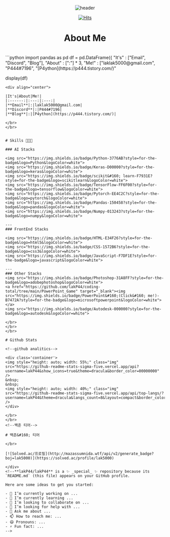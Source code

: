 <div align="center">

<!--맨 위의 waving header 부분-->
  
![header](https://capsule-render.vercel.app/api?type=waving&height=180&color=282A36&&fontAlignY=35&section=header&text=lakP44's%20Github&fontColor=ffffff&fontSize=70&&animation=fadeIn)

<!--방문자-->

[![Hits](https://hits.seeyoufarm.com/api/count/incr/badge.svg?url=https%3A%2F%2Fgithub.com%2FlakP44&count_bg=%23DD6387&title_bg=%23282A36&icon=&icon_color=%23E7E7E7&title=%EB%B0%A9%EB%AC%B8%EC%9E%90&edge_flat=false)](https://hits.seeyoufarm.com)
  
# About Me
</br>

</div>
```python
import pandas as pd
df = pd.DataFrame({ "It's" : ["Email", "Discord", "Blog"],
"About" : [":"] * 3,
"Me!" : ["laklak5000@gmail.com", "P444#7196", "[P4ython](https://p444.tistory.com/)"

display(df)
```
<div align="center">

|It's|About|Me!|
|:------:|:---:|:---:|
|**Email**|:|laklak5000@gmail.com|
|**Discord**|:|P444#7196|
|**Blog**|:|[P4ython](https://p444.tistory.com/)|
  
</br>
</br>
  
  
# Skills 👨🏻‍💻
  
### AI Stacks

<img src="https://img.shields.io/badge/Python-3776AB?style=for-the-badge&logo=Python&logoColor=white">
<img src="https://img.shields.io/badge/Keras-D00000?style=for-the-badge&logo=keras&logoColor=white">
<img src="https://img.shields.io/badge/scikit&#160; learn-F7931E?style=for-the-badge&logo=scikitlearn&logoColor=white">
<img src="https://img.shields.io/badge/TensorFlow-FF6F00?style=for-the-badge&logo=tensorflow&logoColor=white">
<img src="https://img.shields.io/badge/Pytorch-EE4C2C?style=for-the-badge&logo=pytorch&logoColor=white">
<img src="https://img.shields.io/badge/Pandas-150458?style=for-the-badge&logo=pandas&logoColor=white">
<img src="https://img.shields.io/badge/Numpy-013243?style=for-the-badge&logo=numpy&logoColor=white">
  
---
### FrontEnd Stacks

<img src="https://img.shields.io/badge/HTML-E34F26?style=for-the-badge&logo=html5&logoColor=white">
<img src="https://img.shields.io/badge/CSS-1572B6?style=for-the-badge&logo=css3&logoColor=white">
<img src="https://img.shields.io/badge/JavaScript-F7DF1E?style=for-the-badge&logo=javascript&logoColor=white">
  
---
### Other Stacks
<img src="https://img.shields.io/badge/Photoshop-31A8FF?style=for-the-badge&logo=adobephotoshop&logoColor=white">
<a href="https://github.com/lakP44/coding-total/tree/main/PowerPoint_Game" target="_blank"><img src="https://img.shields.io/badge/PowerPoint&#160;(Click&#160; me!)-B7472A?style=for-the-badge&logo=microsoftpowerpoint&logoColor=white"></a>
<img src="https://img.shields.io/badge/Autodesk-000000?style=for-the-badge&logo=autodesk&logoColor=white">
  
</br>
</br>
</br>
  
# Github Stats

<!--github analitics-->

<div class='container'>
<img style="height: auto; width: 55%;" class="img" src="https://github-readme-stats-sigma-five.vercel.app/api?username=lakP44&show_icons=true&theme=dracula&border_color=00000000" />
&nbsp;
&nbsp;
<img style="height: auto; width: 40%;" class="img" src="https://github-readme-stats-sigma-five.vercel.app/api/top-langs/?username=lakP44&theme=dracula&langs_count=8&layout=compact&border_color=00000000" />
</div>

</br>
</br>
<!--백준 티어-->

# 백준&#160; 티어

</br>

[![Solved.ac/프로필](http://mazassumnida.wtf/api/v2/generate_badge?boj=lak5000)](https://solved.ac/profile/lak5000)

</div>
<!--**lakP44/lakP44** is a ✨ _special_ ✨ repository because its `README.md` (this file) appears on your GitHub profile.

Here are some ideas to get you started:

- 🔭 I’m currently working on ...
- 🌱 I’m currently learning ...
- 👯 I’m looking to collaborate on ...
- 🤔 I’m looking for help with ...
- 💬 Ask me about ...
- 📫 How to reach me: ...
- 😄 Pronouns: ...
- ⚡ Fun fact: ...
-->
